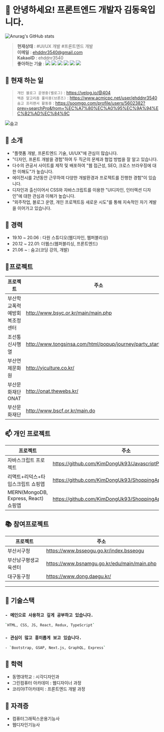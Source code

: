# 👋 안녕하세요! 프론트엔드 개발자 김동욱입니다.

![Anurag's GitHub stats](https://github-readme-stats.vercel.app/api?username=KimDongUk93&&show_icons=true&theme=vue-dark) 
>**현재상태** : #UI/UX 개발 #프론트엔드 개발  
>**이메일** : ehddnr3540@gmail.com    
>**KakaoID** : ehddnr3540    
>**좋아하는 기술** : ![](https://img.shields.io/badge/HTML5-e56128?style=flat-square&logo=HTML5&logoColor=white) ![](https://img.shields.io/badge/CSS3-2ca1d3?style=flat-square&logo=CSS3&logoColor=white) ![](https://img.shields.io/badge/JavaScript-cfb02a?style=flat-square&logo=JavaScript&logoColor=white) ![](https://img.shields.io/badge/React-4cafc8?style=flat-square&logo=React&logoColor=white) ![](https://img.shields.io/badge/Redux-793fb9?style=flat-square&logo=Redux&logoColor=white)
![](https://img.shields.io/badge/TypeScript-2d79c7?style=flat-square&logo=TypeScript&logoColor=white)


## 🥾 현재 하는 일 
> `개인 블로그 운영중(벨로그)` : https://velog.io/@404  
> `백준 알고리즘 풀이중(브론즈)` : https://www.acmicpc.net/user/ehddnr3540  
> `숨고 프리랜서 활동중` : https://soomgo.com/profile/users/5602382?prev=searchPro&from=%EC%A7%80%EC%A0%95%EC%9A%94%EC%B2%AD%EC%84%9C  

![숨고](https://user-images.githubusercontent.com/81081815/152004360-4da10140-464d-415f-ab01-b3cbc1e858c9.png)

## 💬 소개
- "플랫폼 개발, 프론트엔드 기술, UI/UX"에 관심이 많습니다.
- "디자인, 프론트 개발을 경험"하여 두 직군의 문제과 협업 방법을 잘 알고 있습니다.
- 다수의 관공서 사이트를 제작 및 배포하여 "웹 접근성, SEO, 크로스 브라우징에 대한 이해도"가 높습니다.
- 에이전시를 2년동안 근무하여 다양한 개발환경과 프로젝트를 진행한 경험"이 있습니다.
- 디자인과 출신이어서 CSS와 자바스크립트를 이용한 "UI디자인, 인터렉션 디자인"에 대한 관심과 이해가 높습니다.
- "외주작업, 블로그 운영, 개인 프로젝트등 새로운 시도"를 통해 지속적인 자기 계발을 이어가고 있습니다.

## 🔭 경력
- 19.10 ~ 20.06 : 다원 스튜디오(웹디자인, 웹퍼블리싱)
- 20.12 ~ 22.01: 더웹스(웹퍼블리싱, 프론트엔드)
- 21.06 ~ : 숨고(코딩 강의, 개발)

## 📜프로젝트
| 프로젝트 | 주소 |
| ------ | ------ |
| 부산학교폭력예방회복조정센터 | http://www.bsyc.or.kr/main/main.php |
| 조선통신사행열 | http://www.tongsinsa.com/html/popup/journey/party_start.html | 
| 부산연제문화원 | http://yjculture.co.kr/ | 
| 부산문화재단 ONAT | http://onat.thewebs.kr/ | 
| 부산문화재단 | http://www.bscf.or.kr/main.do |

## 📫 개인 프로젝트
| 프로젝트 | 주소 |
| ------ | ------ |
| 자바스크립트 프로젝트 | https://github.com/KimDongUk93/JavascriptProject |
| 리액트+리덕스+타입스크립트 쇼핑앱 | https://github.com/KimDongUk93/ShoppingApp_ReactReduxTS |
| MERN(MongoDB, Express, React) 쇼핑앱 | https://github.com/KimDongUk93/ShoppingApp_MERN | 

## 📚 참여프로젝트
| 프로젝트 | 주소 |
| ------ | ------ |
| 부산서구청 | https://www.bsseogu.go.kr/index.bsseogu |
| 부산남구평생교육센터 | https://www.bsnamgu.go.kr/edu/main/main.php |
| 대구동구청 | https://www.dong.daegu.kr/ |

___

## 🌱 기술스택
### `- 메인으로 사용하고 깊게 공부하고 있습니다.` 
 ```sh
`HTML, CSS, JS, React, Redux, TypeScript`
```
### `- 관심이 많고 흥미롭게 보고 있습니다.` 
```sh
- `Bootstrap, GSAP, Next.js, GraphQL, Express`
```

## 🙆‍ 학력
- 동명대학교 : 시각디자인과
- 그린컴퓨터 아카데미 : 웹디자이너 과정
- 코리아IT아카데미 : 프론트엔드 개발 과정

## 💬 자격증
- 컴퓨터그래픽스운용기능사
- 웹디자인기능사
